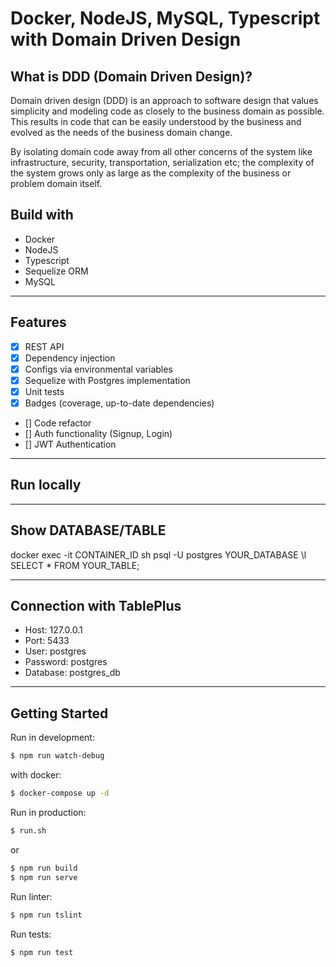 # Docker, NodeJS, MySQL, Typescript with Domain Driven Design

## What is DDD (Domain Driven Design)?

Domain driven design (DDD) is an approach to software design that values simplicity and modeling code as closely to the business domain as possible. This results in code that can be easily understood by the business and evolved as the needs of the business domain change.

By isolating domain code away from all other concerns of the system like infrastructure, security, transportation, serialization etc; the complexity of the system grows only as large as the complexity of the business or problem domain itself.

## Build with
* Docker
* NodeJS
* Typescript
* Sequelize ORM
* MySQL
---

## Features

- [x] REST API
- [x] Dependency injection
- [x] Configs via environmental variables
- [x] Sequelize with Postgres implementation
- [x] Unit tests
- [x] Badges (coverage, up-to-date dependencies)
- [] Code refactor
- [] Auth functionality (Signup, Login)
- [] JWT Authentication
---
## Run locally



---
## Show DATABASE/TABLE
docker exec -it CONTAINER_ID sh
psql -U postgres YOUR_DATABASE
\l
SELECT * FROM YOUR_TABLE;

---
## Connection with TablePlus
* Host: 127.0.0.1
* Port: 5433
* User: postgres
* Password: postgres
* Database: postgres_db
---
## Getting Started

Run in development:

```sh
$ npm run watch-debug
```

with docker:

```sh
$ docker-compose up -d
```

Run in production:
```sh
$ run.sh
```
or
```sh
$ npm run build
$ npm run serve
```

Run linter:
```sh
$ npm run tslint
```

Run tests:
```sh
$ npm run test
```

